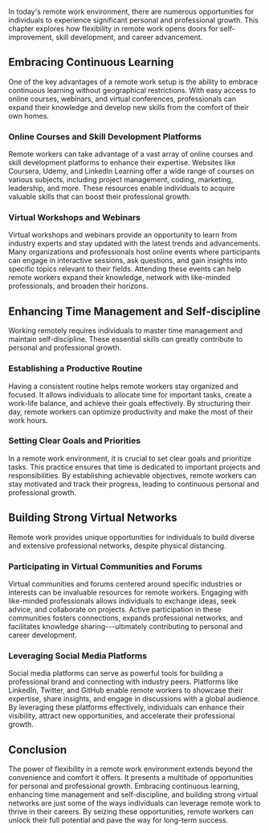 
In today's remote work environment, there are numerous opportunities for individuals to experience significant personal and professional growth. This chapter explores how flexibility in remote work opens doors for self-improvement, skill development, and career advancement.

Embracing Continuous Learning
-----------------------------

One of the key advantages of a remote work setup is the ability to embrace continuous learning without geographical restrictions. With easy access to online courses, webinars, and virtual conferences, professionals can expand their knowledge and develop new skills from the comfort of their own homes.

### Online Courses and Skill Development Platforms

Remote workers can take advantage of a vast array of online courses and skill development platforms to enhance their expertise. Websites like Coursera, Udemy, and LinkedIn Learning offer a wide range of courses on various subjects, including project management, coding, marketing, leadership, and more. These resources enable individuals to acquire valuable skills that can boost their professional growth.

### Virtual Workshops and Webinars

Virtual workshops and webinars provide an opportunity to learn from industry experts and stay updated with the latest trends and advancements. Many organizations and professionals host online events where participants can engage in interactive sessions, ask questions, and gain insights into specific topics relevant to their fields. Attending these events can help remote workers expand their knowledge, network with like-minded professionals, and broaden their horizons.

Enhancing Time Management and Self-discipline
---------------------------------------------

Working remotely requires individuals to master time management and maintain self-discipline. These essential skills can greatly contribute to personal and professional growth.

### Establishing a Productive Routine

Having a consistent routine helps remote workers stay organized and focused. It allows individuals to allocate time for important tasks, create a work-life balance, and achieve their goals effectively. By structuring their day, remote workers can optimize productivity and make the most of their work hours.

### Setting Clear Goals and Priorities

In a remote work environment, it is crucial to set clear goals and prioritize tasks. This practice ensures that time is dedicated to important projects and responsibilities. By establishing achievable objectives, remote workers can stay motivated and track their progress, leading to continuous personal and professional growth.

Building Strong Virtual Networks
--------------------------------

Remote work provides unique opportunities for individuals to build diverse and extensive professional networks, despite physical distancing.

### Participating in Virtual Communities and Forums

Virtual communities and forums centered around specific industries or interests can be invaluable resources for remote workers. Engaging with like-minded professionals allows individuals to exchange ideas, seek advice, and collaborate on projects. Active participation in these communities fosters connections, expands professional networks, and facilitates knowledge sharing---ultimately contributing to personal and career development.

### Leveraging Social Media Platforms

Social media platforms can serve as powerful tools for building a professional brand and connecting with industry peers. Platforms like LinkedIn, Twitter, and GitHub enable remote workers to showcase their expertise, share insights, and engage in discussions with a global audience. By leveraging these platforms effectively, individuals can enhance their visibility, attract new opportunities, and accelerate their professional growth.

Conclusion
----------

The power of flexibility in a remote work environment extends beyond the convenience and comfort it offers. It presents a multitude of opportunities for personal and professional growth. Embracing continuous learning, enhancing time management and self-discipline, and building strong virtual networks are just some of the ways individuals can leverage remote work to thrive in their careers. By seizing these opportunities, remote workers can unlock their full potential and pave the way for long-term success.
